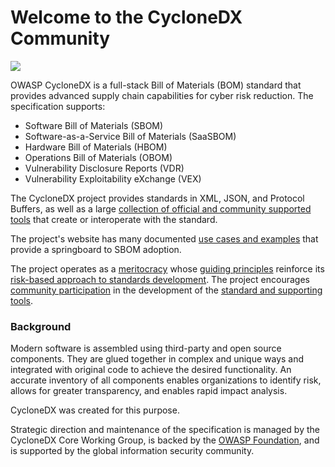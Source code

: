 # Welcome to the CycloneDX Community

![](https://raw.githubusercontent.com/CycloneDX/cyclonedx.org/master/theme/assets/images/CycloneDX-Twitter-Card.png)

OWASP CycloneDX is a full-stack Bill of Materials (BOM) standard that provides advanced supply chain capabilities for cyber risk reduction. The specification supports:
* Software Bill of Materials (SBOM)
* Software-as-a-Service Bill of Materials (SaaSBOM)
* Hardware Bill of Materials (HBOM)
* Operations Bill of Materials (OBOM)
* Vulnerability Disclosure Reports (VDR)
* Vulnerability Exploitability eXchange (VEX)


The CycloneDX project provides standards in XML, JSON, and Protocol Buffers, as well as a large 
[collection of official and community supported tools](https://cyclonedx.org/tool-center/) that create or interoperate 
with the standard. 

The project's website has many documented [use cases and examples](https://cyclonedx.org/use-cases/) that provide a 
springboard to SBOM adoption. 

The project operates as a [meritocracy](https://cyclonedx.org/about/governance/) whose 
[guiding principles](https://cyclonedx.org/about/guiding-principles/) reinforce its 
[risk-based approach to standards development](https://cyclonedx.org/about/standardization-process/). 
The project encourages [community participation](https://cyclonedx.org/about/participate/) in the development of the 
[standard and supporting tools](https://github.com/CycloneDX).

### Background
Modern software is assembled using third-party and open source components. They are glued together in complex and 
unique ways and integrated with original code to achieve the desired functionality. An accurate inventory of all 
components enables organizations to identify risk, allows for greater transparency, and enables rapid impact analysis.

CycloneDX was created for this purpose.

Strategic direction and maintenance of the specification is managed by the CycloneDX Core Working Group, is backed by the 
[OWASP Foundation](https://owasp.org), and is supported by the global information security community.
